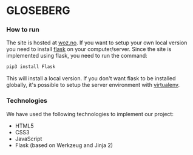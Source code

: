 GLOSEBERG
=========

### How to run

The site is hosted at [woz.no](http://gloseberg.woz.no). If you want to setup your own local version you need to install [flask](http://flask.pocoo.org) on your computer/server. Since the site is implemented using flask, you need to run the command:

```bash
pip3 install Flask
```

This will install a local version. If you don't want flask to be installed globally, it's possible to setup the server environment with [virtualenv](http://virtualenv.readthedocs.org/en/latest/). 

### Technologies

We have used the following technologies to implement our project:

* HTML5
* CSS3
* JavaScript
* Flask (based on Werkzeug and Jinja 2)
